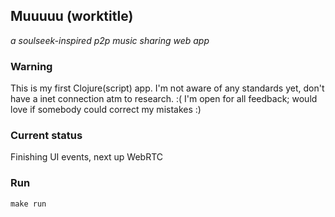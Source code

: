 ## Muuuuu (worktitle)
_a soulseek-inspired p2p music sharing web app_

### Warning
This is my first Clojure(script) app. I'm not aware of any standards yet, don't have a inet connection atm to research. :( I'm open for all feedback; would love if somebody could correct my mistakes :)

### Current status
Finishing UI events, next up WebRTC

### Run

```make run```
